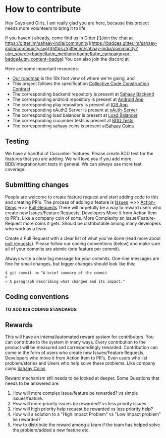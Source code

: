 # How to contribute

Hey Guys and Girls, I am really glad you are here, because this project needs more volunteers to bring it to life.   

If you haven't already, come find us in Gitter [![Join the chat at https://gitter.im/sahaay-india/community](https://badges.gitter.im/sahaay-india/community.svg)](https://gitter.im/sahaay-india/community?utm_source=badge&utm_medium=badge&utm_campaign=pr-badge&utm_content=badge)
You can also join the discord at 

Here are some important resources:
  * [Our roadmap](https://trello.com/b/CcO8gd0Q/sahaay-roadmap) is the 10k foot view of where we're going, and
  * This project follows the specification [Collective Code Construction Contract](https://rfc.zeromq.org/spec/42/)
  * The corresponding backend repository is present at [Sahaay Backend](https://github.com/Ekshunya-India/sahaay-backend)
  * The corresponding android repository is present at [Android App](https://github.com/sunil-kavali/sahaay-android)
  * The corresponding play repository is present at [IOS App](https://github.com/Ekshunya-India/sahaay-ios)
  * The corresponding oAuth2 Server is present at [oAuth-Server](https://github.com/sunil-kavali/sahaay-auth-server)
  * The corresponding load balancer is present at [Load Balancer](https://github.com/sunil-kavali/sahaay-gateway).
  * The corresponding cucumber tests is present at [BDD Tests](https://github.com/Ekshunya-India/sahaay-bdd)
  * The corresponding sahaay coins is present at[Sahaay Coins](https://github.com/Ekshunya-India/sahaay-coins)

## Testing

We have a handful of Cucumber features. Please create BDD test for the features that you are adding. We will love you if you add more BDD/integration/unit tests in general. We can always use more test coverage.  

## Submitting changes
People are welcome to create feature request and start adding code to this and creating PR's. The process of adding a feature is 
[Issues](https://github.com/Ekshunya-India/sahaay-ios/issues) =>>> [Action-Items](https://github.com/Ekshunya-India/sahaay-ios/actions) =>>> [Pull-Requests](https://github.com/Ekshunya-India/sahaay-ios/pulls)
There will hopefully be a way to reward users who create new Issues/Feature Requests, Developers Move it from Action Item to PR's. Like a company coin of sorts. More Complexity an Issue/Feature-Request more coins it gets. Should be distributable among many developers who work as a team.


Create a Pull Request with a clear list of what you've done (read more about [pull requests](http://help.github.com/pull-requests/)). Please follow our coding conventions (below) and make sure all of your commits are atomic (one feature per commit).

Always write a clear log message for your commits. One-line messages are fine for small changes, but bigger changes should look like this:

    $ git commit -m "A brief summary of the commit
    > 
    > A paragraph describing what changed and its impact."

## Coding conventions

#### TO ADD IOS CODING STANDARDS

## Rewards
This will have an internal/automated reward system for contributers. You can contribute to the system in many ways. Every contribution to the product will be measured and correspondingly rewarded. Contribution can come in the form of users who create new Issues/Feature Requests, Developers who move it from Action Item to PR's, Even users who list problem/stories and Users who help solve these problems.  Like company coins [Sahaay Coins](https://github.com/Ekshunya-India/sahaay-coins). 

Reward mechanism still needs to be looked at deeper. Some Questions that needs to be answered are: 
1. How will more complex issue/feature be rewarded? vs simple issues/feature. 
2. How will more priority issues be rewarded? vs less priority issues.
3. How will high priority help request be rewarded vs less priority help?
4. How will a solution to a "High Impact Problem" vs "Low Impact problem" be rewarded?
5. How to distribute the reward among a team if the team has helped solve the problem/added a new feature etc.